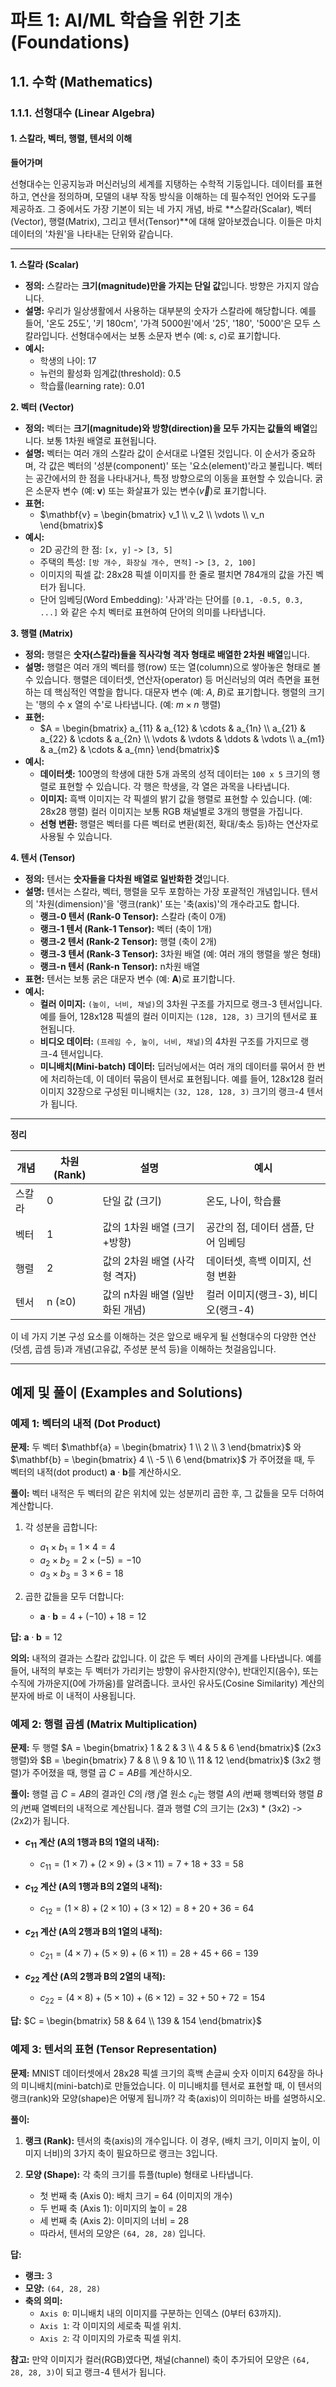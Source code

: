 # 파트 1: AI/ML 학습을 위한 기초 (Foundations)

## 1.1. 수학 (Mathematics)

### 1.1.1. 선형대수 (Linear Algebra)

#### 1. 스칼라, 벡터, 행렬, 텐서의 이해

**들어가며**

선형대수는 인공지능과 머신러닝의 세계를 지탱하는 수학적 기둥입니다. 데이터를 표현하고, 연산을 정의하며, 모델의 내부 작동 방식을 이해하는 데 필수적인 언어와 도구를 제공하죠. 그 중에서도 가장 기본이 되는 네 가지 개념, 바로 **스칼라(Scalar), 벡터(Vector), 행렬(Matrix), 그리고 텐서(Tensor)**에 대해 알아보겠습니다. 이들은 마치 데이터의 '차원'을 나타내는 단위와 같습니다.

---

**1. 스칼라 (Scalar)**

- **정의:** 스칼라는 **크기(magnitude)만을 가지는 단일 값**입니다. 방향은 가지지 않습니다.
- **설명:** 우리가 일상생활에서 사용하는 대부분의 숫자가 스칼라에 해당합니다. 예를 들어, '온도 25도', '키 180cm', '가격 5000원'에서 '25', '180', '5000'은 모두 스칼라입니다. 선형대수에서는 보통 소문자 변수 (예: $`s`$, $`c`$)로 표기합니다.
- **예시:**
  - 학생의 나이: 17
  - 뉴런의 활성화 임계값(threshold): 0.5
  - 학습률(learning rate): 0.01

**2. 벡터 (Vector)**

- **정의:** 벡터는 **크기(magnitude)와 방향(direction)을 모두 가지는 값들의 배열**입니다. 보통 1차원 배열로 표현됩니다.
- **설명:** 벡터는 여러 개의 스칼라 값이 순서대로 나열된 것입니다. 이 순서가 중요하며, 각 값은 벡터의 '성분(component)' 또는 '요소(element)'라고 불립니다. 벡터는 공간에서의 한 점을 나타내거나, 특정 방향으로의 이동을 표현할 수 있습니다. 굵은 소문자 변수 (예: **v**) 또는 화살표가 있는 변수($`\vec{v}`$)로 표기합니다.
- **표현:**
  - $`\mathbf{v} = \begin{bmatrix} v_1 \\ v_2 \\ \vdots \\ v_n \end{bmatrix}`$
- **예시:**
  - 2D 공간의 한 점: `[x, y]` -> `[3, 5]`
  - 주택의 특성: `[방 개수, 화장실 개수, 면적]` -> `[3, 2, 100]`
  - 이미지의 픽셀 값: 28x28 픽셀 이미지를 한 줄로 펼치면 784개의 값을 가진 벡터가 됩니다.
  - 단어 임베딩(Word Embedding): '사과'라는 단어를 `[0.1, -0.5, 0.3, ...]` 와 같은 수치 벡터로 표현하여 단어의 의미를 나타냅니다.

**3. 행렬 (Matrix)**

- **정의:** 행렬은 **숫자(스칼라)들을 직사각형 격자 형태로 배열한 2차원 배열**입니다.
- **설명:** 행렬은 여러 개의 벡터를 행(row) 또는 열(column)으로 쌓아놓은 형태로 볼 수 있습니다. 행렬은 데이터셋, 연산자(operator) 등 머신러닝의 여러 측면을 표현하는 데 핵심적인 역할을 합니다. 대문자 변수 (예: $`A`$, $`B`$)로 표기합니다. 행렬의 크기는 '행의 수 x 열의 수'로 나타냅니다. (예: $`m \times n`$ 행렬)
- **표현:**
  - $`A = \begin{bmatrix} a_{11} & a_{12} & \cdots & a_{1n} \\ a_{21} & a_{22} & \cdots & a_{2n} \\ \vdots & \vdots & \ddots & \vdots \\ a_{m1} & a_{m2} & \cdots & a_{mn} \end{bmatrix}`$
- **예시:**
  - **데이터셋:** 100명의 학생에 대한 5개 과목의 성적 데이터는 `100 x 5` 크기의 행렬로 표현할 수 있습니다. 각 행은 학생을, 각 열은 과목을 나타냅니다.
  - **이미지:** 흑백 이미지는 각 픽셀의 밝기 값을 행렬로 표현할 수 있습니다. (예: 28x28 행렬) 컬러 이미지는 보통 RGB 채널별로 3개의 행렬을 가집니다.
  - **선형 변환:** 행렬은 벡터를 다른 벡터로 변환(회전, 확대/축소 등)하는 연산자로 사용될 수 있습니다.

**4. 텐서 (Tensor)**

- **정의:** 텐서는 **숫자들을 다차원 배열로 일반화한 것**입니다.
- **설명:** 텐서는 스칼라, 벡터, 행렬을 모두 포함하는 가장 포괄적인 개념입니다. 텐서의 '차원(dimension)'을 '랭크(rank)' 또는 '축(axis)'의 개수라고도 합니다.
  - **랭크-0 텐서 (Rank-0 Tensor):** 스칼라 (축이 0개)
  - **랭크-1 텐서 (Rank-1 Tensor):** 벡터 (축이 1개)
  - **랭크-2 텐서 (Rank-2 Tensor):** 행렬 (축이 2개)
  - **랭크-3 텐서 (Rank-3 Tensor):** 3차원 배열 (예: 여러 개의 행렬을 쌓은 형태)
  - **랭크-n 텐서 (Rank-n Tensor):** n차원 배열
- **표현:** 텐서는 보통 굵은 대문자 변수 (예: **A**)로 표기합니다.
- **예시:**
  - **컬러 이미지:** `(높이, 너비, 채널)`의 3차원 구조를 가지므로 랭크-3 텐서입니다. 예를 들어, 128x128 픽셀의 컬러 이미지는 `(128, 128, 3)` 크기의 텐서로 표현됩니다.
  - **비디오 데이터:** `(프레임 수, 높이, 너비, 채널)`의 4차원 구조를 가지므로 랭크-4 텐서입니다.
  - **미니배치(Mini-batch) 데이터:** 딥러닝에서는 여러 개의 데이터를 묶어서 한 번에 처리하는데, 이 데이터 묶음이 텐서로 표현됩니다. 예를 들어, 128x128 컬러 이미지 32장으로 구성된 미니배치는 `(32, 128, 128, 3)` 크기의 랭크-4 텐서가 됩니다.

---

**정리**

| 개념   | 차원 (Rank) | 설명                             | 예시                                       |
|--------|-------------|----------------------------------|--------------------------------------------|
| 스칼라 | 0           | 단일 값 (크기)                   | 온도, 나이, 학습률                         |
| 벡터   | 1           | 값의 1차원 배열 (크기+방향)      | 공간의 점, 데이터 샘플, 단어 임베딩        |
| 행렬   | 2           | 값의 2차원 배열 (사각형 격자)    | 데이터셋, 흑백 이미지, 선형 변환           |
| 텐서   | n (≥0)      | 값의 n차원 배열 (일반화된 개념)  | 컬러 이미지(랭크-3), 비디오(랭크-4)        |

이 네 가지 기본 구성 요소를 이해하는 것은 앞으로 배우게 될 선형대수의 다양한 연산(덧셈, 곱셈 등)과 개념(고유값, 주성분 분석 등)을 이해하는 첫걸음입니다.

---

## 예제 및 풀이 (Examples and Solutions)

### 예제 1: 벡터의 내적 (Dot Product)

**문제:** 두 벡터 $`\mathbf{a} = \begin{bmatrix} 1 \\ 2 \\ 3 \end{bmatrix}`$ 와 $`\mathbf{b} = \begin{bmatrix} 4 \\ -5 \\ 6 \end{bmatrix}`$ 가 주어졌을 때, 두 벡터의 내적(dot product) $`\mathbf{a} \cdot \mathbf{b}`$를 계산하시오.

**풀이:**
벡터 내적은 두 벡터의 같은 위치에 있는 성분끼리 곱한 후, 그 값들을 모두 더하여 계산합니다.

1.  각 성분을 곱합니다:
    - $`a_1 \times b_1 = 1 \times 4 = 4`$
    - $`a_2 \times b_2 = 2 \times (-5) = -10`$
    - $`a_3 \times b_3 = 3 \times 6 = 18`$

2.  곱한 값들을 모두 더합니다:
    - $`\mathbf{a} \cdot \mathbf{b} = 4 + (-10) + 18 = 12`$

**답:** $`\mathbf{a} \cdot \mathbf{b} = 12`$

**의의:** 내적의 결과는 스칼라 값입니다. 이 값은 두 벡터 사이의 관계를 나타냅니다. 예를 들어, 내적의 부호는 두 벡터가 가리키는 방향이 유사한지(양수), 반대인지(음수), 또는 수직에 가까운지(0에 가까움)를 알려줍니다. 코사인 유사도(Cosine Similarity) 계산의 분자에 바로 이 내적이 사용됩니다.

### 예제 2: 행렬 곱셈 (Matrix Multiplication)

**문제:** 두 행렬 $`A = \begin{bmatrix} 1 & 2 & 3 \\ 4 & 5 & 6 \end{bmatrix}`$ (2x3 행렬)와 $`B = \begin{bmatrix} 7 & 8 \\ 9 & 10 \\ 11 & 12 \end{bmatrix}`$ (3x2 행렬)가 주어졌을 때, 행렬 곱 $`C = AB`$를 계산하시오.

**풀이:**
행렬 곱 $`C = AB`$의 결과인 $`C`$의 $`i`$행 $`j`$열 원소 $`c_{ij}`$는 행렬 $`A`$의 $`i`$번째 행벡터와 행렬 $`B`$의 $`j`$번째 열벡터의 내적으로 계산됩니다.
결과 행렬 $`C`$의 크기는 (2x3) * (3x2) -> (2x2)가 됩니다.

- **$`c_{11}`$ 계산 (A의 1행과 B의 1열의 내적):**
  - $`c_{11} = (1 \times 7) + (2 \times 9) + (3 \times 11) = 7 + 18 + 33 = 58`$

- **$`c_{12}`$ 계산 (A의 1행과 B의 2열의 내적):**
  - $`c_{12} = (1 \times 8) + (2 \times 10) + (3 \times 12) = 8 + 20 + 36 = 64`$

- **$`c_{21}`$ 계산 (A의 2행과 B의 1열의 내적):**
  - $`c_{21} = (4 \times 7) + (5 \times 9) + (6 \times 11) = 28 + 45 + 66 = 139`$

- **$`c_{22}`$ 계산 (A의 2행과 B의 2열의 내적):**
  - $`c_{22} = (4 \times 8) + (5 \times 10) + (6 \times 12) = 32 + 50 + 72 = 154`$

**답:** $`C = \begin{bmatrix} 58 & 64 \\ 139 & 154 \end{bmatrix}`$

### 예제 3: 텐서의 표현 (Tensor Representation)

**문제:** MNIST 데이터셋에서 28x28 픽셀 크기의 흑백 손글씨 숫자 이미지 64장을 하나의 미니배치(mini-batch)로 만들었습니다. 이 미니배치를 텐서로 표현할 때, 이 텐서의 랭크(rank)와 모양(shape)은 어떻게 됩니까? 각 축(axis)이 의미하는 바를 설명하시오.

**풀이:**

1.  **랭크 (Rank):** 텐서의 축(axis)의 개수입니다. 이 경우, (배치 크기, 이미지 높이, 이미지 너비)의 3가지 축이 필요하므로 랭크는 3입니다.

2.  **모양 (Shape):** 각 축의 크기를 튜플(tuple) 형태로 나타냅니다.
    - 첫 번째 축 (Axis 0): 배치 크기 = 64 (이미지의 개수)
    - 두 번째 축 (Axis 1): 이미지의 높이 = 28
    - 세 번째 축 (Axis 2): 이미지의 너비 = 28
    - 따라서, 텐서의 모양은 `(64, 28, 28)` 입니다.

**답:**
- **랭크:** 3
- **모양:** `(64, 28, 28)`
- **축의 의미:**
  - `Axis 0`: 미니배치 내의 이미지를 구분하는 인덱스 (0부터 63까지).
  - `Axis 1`: 각 이미지의 세로축 픽셀 위치.
  - `Axis 2`: 각 이미지의 가로축 픽셀 위치.

**참고:** 만약 이미지가 컬러(RGB)였다면, 채널(channel) 축이 추가되어 모양은 `(64, 28, 28, 3)`이 되고 랭크-4 텐서가 됩니다.
